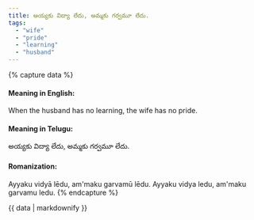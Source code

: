 ```yaml
---
title: అయ్యకు విద్యా లేదు, అమ్మకు గర్వమూ లేదు.
tags:
  - "wife"
  - "pride"
  - "learning"
  - "husband"
---
```


{% capture data %}
#### Meaning in English:
When the husband has no learning, the wife has no pride.

#### Meaning in Telugu:
అయ్యకు విద్యా లేదు, అమ్మకు గర్వమూ లేదు.

#### Romanization:
Ayyaku vidyā lēdu, am'maku garvamū lēdu.
Ayyaku vidya ledu, am'maku garvamu ledu.
{% endcapture %}

{{ data | markdownify }}

